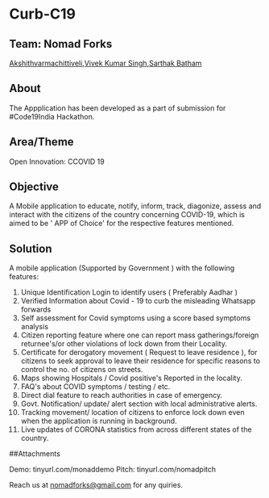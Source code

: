 # Curb-C19

## Team: Nomad Forks
   [Akshithvarmachittiveli](www.linkedin.com/in/akshithchittiveli),[Vivek Kumar Singh](www.linkedin.com/in/),[Sarthak Batham]()
 
## About

The Appplication has been developed as a part of submission for #Code19India Hackathon.

## Area/Theme

Open Innovation: CCOVID 19

## Objective

A Mobile application to educate, notify, inform, track, diagonize, assess and interact with the citizens of the country concerning COVID-19, which is aimed to be ' APP of Choice' for the respective features mentioned.

## Solution

A mobile application (Supported by Government ) with the following features:
1. Unique Identification Login to identify users ( Preferably Aadhar ) 
2. Verified Information about Covid - 19 to curb the misleading Whatsapp forwards 
3. Self assessment for Covid symptoms using a score based symptoms analysis 
4. Citizen reporting feature where one can report mass gatherings/foreign returnee's/or other violations of lock down from their Locality. 
5. Certificate for derogatory movement ( Request to leave residence ), for citizens to seek approval to leave their residence for specific reasons to control the no. of citizens on streets. 
6. Maps showing Hospitals / Covid positive's Reported in the locality. 
7. FAQ's about COVID symptoms / testing / etc. 
8. Direct dial feature to reach authorities in case of emergency. 
9. Govt. Notification/ update/ alert section with local administrative alerts. 
10. Tracking movement/ location of citizens to enforce lock down even when the application is running in background. 
11. Live updates of CORONA statistics from across different states of the country.

##Attachments

Demo: tinyurl.com/monaddemo
Pitch: tinyurl.com/nomadpitch

Reach us at nomadforks@gmail.com for any quiries.
